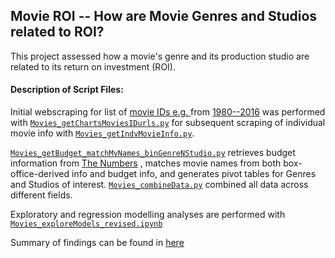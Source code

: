 
## Movie ROI -- How are Movie Genres and Studios related to ROI?
This project assessed how a movie's genre and its production studio are related to its return on investment (ROI).

#### Description of Script Files:   
Initial webscraping for list of [movie IDs e.g. ](http://www.boxofficemojo.com/yearly/chart/?yr=2016&p=.htm) from [1980--2016](http://www.boxofficemojo.com/yearly/)  was performed with [`Movies_getChartsMoviesIDurls.py`](https://github.com/hengrumay/metis_project_movies/blob/master/docs/Movies_getChartsMoviesIDurls.py) for subsequent scraping of individual movie info with [`Movies_getIndvMovieInfo.py`](https://github.com/hengrumay/metis_project_movies/blob/master/docs/Movies_getIndvMovieInfo.py). 

[`Movies_getBudget_matchMvNames_binGenreNStudio.py`](https://github.com/hengrumay/metis_project_movies/blob/master/docs/Movies_getBudget_matchMvNames_binGenreNStudio.py) retrieves budget information from [The Numbers](http://www.the-numbers.com/movie/budgets/all) , matches movie names from both box-office-derived info and budget info, and generates pivot tables for Genres and Studios of interest. [`Movies_combineData.py`](https://github.com/hengrumay/metis_project_movies/blob/master/docs/Movies_combineData.py) combined all data across different fields.

Exploratory and regression modelling analyses are performed with [`Movies_exploreModels_revised.ipynb`](https://github.com/hengrumay/metis_project_movies/blob/master/docs/Movies_exploreModels_revised.ipynb)

Summary of findings can be found in [here](https://github.com/hengrumay/metis_project_movies/blob/master/docs/HRM-Merkle-Tan_MovieGenreNStudio_presentation.pptx.pdf)

